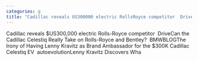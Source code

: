 ```yaml
---
categories: g
title: "Cadillac reveals US300000 electric RollsRoyce competitor  Drive"
---
```

Cadillac reveals $US300,000 electric Rolls-Royce competitor&nbsp;&nbsp;DriveCan the Cadillac Celestiq Really Take on Rolls-Royce and Bentley?&nbsp;&nbsp;BMWBLOGThe Irony of Having Lenny Kravitz as Brand Ambassador for the $300K Cadillac Celestiq EV&nbsp;&nbsp;autoevolutionLenny Kravitz Discovers Wha